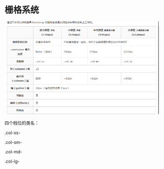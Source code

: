 # 栅格系统

![1575726583781](bootstrap.assets/1575726583781.png)





四个档位的类名：

.col-xs- 

.col-sm-

.col-md-

.col-lg-